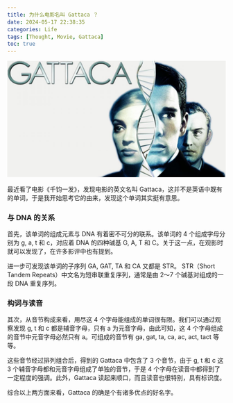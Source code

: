 ```yaml
---
title: 为什么电影名叫 Gattaca ？
date: 2024-05-17 22:38:35
categories: Life
tags: [Thought, Movie, Gattaca]
toc: true
---
```

![Gattaca Jpeg](/assets/Gattaca.jpeg)

<!--more-->
最近看了电影《千钧一发》，发现电影的英文名叫 Gattaca，这并不是英语中既有的单词，于是我开始思考它的由来，发现这个单词其实挺有意思。

### 与 DNA 的关系

首先，该单词的组成元素与 DNA 有着密不可分的联系。该单词的 4 个组成字母分别为 g, a, t 和 c，对应着 DNA 的四种碱基 G, A, T 和 C。关于这一点，在观影时就可以发现了，在许多影评中也有提到。

进一步可发现该单词的子序列 GA, GAT, TA 和 CA 又都是 STR。 STR（Short Tandem Repeats）中文名为短串联重复序列，通常是由 2～7 个碱基对组成的一段 DNA 重复序列。

### 构词与读音

其次，从音节构成来看，用尽这 4 个字母能组成的单词很有限。我们可以通过观察发现 g, t 和 c 都是辅音字母，只有 a 为元音字母，由此可知，这 4 个字母组成的音节中元音字母必然只有 a。可组成的音节有 ga, gat, ta, ca, ac, act, tact 等等。

这些音节经过排列组合后，得到的 Gattaca 中包含了 3 个音节，由于 g, t 和 c 这 3 个辅音字母都和元音字母组成了单独的音节，于是 4 个字母在读音中都得到了一定程度的强调。此外，Gattaca 读起来顺口，而且读音也很特别，具有标识度。

综合以上两方面来看，Gattaca 的确是个有诸多优点的好名字。